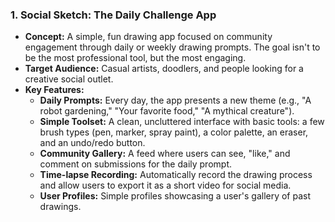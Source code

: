 ### **1\. Social Sketch: The Daily Challenge App**

* **Concept:** A simple, fun drawing app focused on community engagement through daily or weekly drawing prompts. The goal isn't to be the most professional tool, but the most engaging.
* **Target Audience:** Casual artists, doodlers, and people looking for a creative social outlet.
* **Key Features:**
    * **Daily Prompts:** Every day, the app presents a new theme (e.g., "A robot gardening," "Your favorite food," "A mythical creature").
    * **Simple Toolset:** A clean, uncluttered interface with basic tools: a few brush types (pen, marker, spray paint), a color palette, an eraser, and an undo/redo button.
    * **Community Gallery:** A feed where users can see, "like," and comment on submissions for the daily prompt.
    * **Time-lapse Recording:** Automatically record the drawing process and allow users to export it as a short video for social media.
    * **User Profiles:** Simple profiles showcasing a user's gallery of past drawings.